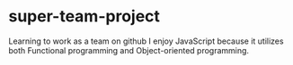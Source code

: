 # super-team-project
Learning to work as a team on github
I enjoy JavaScript because it utilizes both Functional programming and Object-oriented programming.